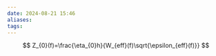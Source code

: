 ```yaml
---
date: 2024-08-21 15:46
aliases: 
tags: 
---
```

$$
Z_{0}(f)=\frac{\eta_{0}h}{W_{eff}(f)\sqrt{\epsilon_{eff}(f)}}
$$
